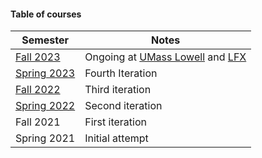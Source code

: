 #### Table of courses

|Semester|Notes|
|---|---|
|[Fall 2023](fall2023/index)|Ongoing at [UMass Lowell](https://uml.edu) and [LFX](https://mentorship.lfx.linuxfoundation.org/)|
|[Spring 2023](spring2023/index)|Fourth Iteration|
|[Fall 2022](fall2022/index)|Third iteration|
|[Spring 2022](spring2022/index)|Second iteration|
|Fall 2021|First iteration|
|Spring 2021|Initial attempt|
